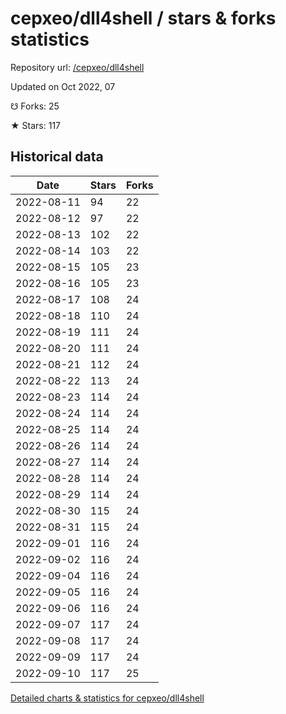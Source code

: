 # cepxeo/dll4shell / stars & forks statistics

Repository url: [/cepxeo/dll4shell](https://github.com/cepxeo/dll4shell)

Updated on Oct 2022, 07

☋ Forks: 25

★ Stars: 117

## Historical data
| Date | Stars | Forks |
|------|-------|-------|
| 2022-08-11 | 94 | 22 | 
| 2022-08-12 | 97 | 22 | 
| 2022-08-13 | 102 | 22 | 
| 2022-08-14 | 103 | 22 | 
| 2022-08-15 | 105 | 23 | 
| 2022-08-16 | 105 | 23 | 
| 2022-08-17 | 108 | 24 | 
| 2022-08-18 | 110 | 24 | 
| 2022-08-19 | 111 | 24 | 
| 2022-08-20 | 111 | 24 | 
| 2022-08-21 | 112 | 24 | 
| 2022-08-22 | 113 | 24 | 
| 2022-08-23 | 114 | 24 | 
| 2022-08-24 | 114 | 24 | 
| 2022-08-25 | 114 | 24 | 
| 2022-08-26 | 114 | 24 | 
| 2022-08-27 | 114 | 24 | 
| 2022-08-28 | 114 | 24 | 
| 2022-08-29 | 114 | 24 | 
| 2022-08-30 | 115 | 24 | 
| 2022-08-31 | 115 | 24 | 
| 2022-09-01 | 116 | 24 | 
| 2022-09-02 | 116 | 24 | 
| 2022-09-04 | 116 | 24 | 
| 2022-09-05 | 116 | 24 | 
| 2022-09-06 | 116 | 24 | 
| 2022-09-07 | 117 | 24 | 
| 2022-09-08 | 117 | 24 | 
| 2022-09-09 | 117 | 24 | 
| 2022-09-10 | 117 | 25 | 


[Detailed charts & statistics for cepxeo/dll4shell](https://reviewgithub.com/rep/cepxeo/dll4shell)
